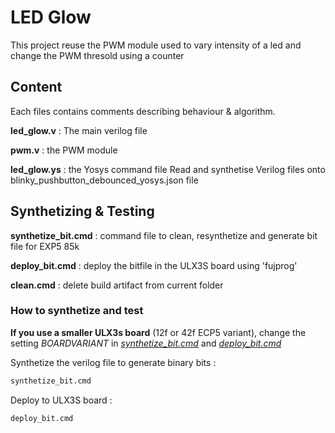 # LED Glow

This project reuse the PWM module used to vary intensity of a led
and change the PWM thresold using a counter

## Content

Each files contains comments describing behaviour & algorithm.

__led_glow.v__ : The main verilog file

__pwm.v__ : the PWM module

__led_glow.ys__ : the Yosys command file
Read and synthetise Verilog files onto blinky_pushbutton_debounced_yosys.json file

## Synthetizing & Testing

__synthetize_bit.cmd__ : command file to clean, resynthetize and generate bit file for EXP5 85k

__deploy_bit.cmd__ : deploy the bitfile in the ULX3S board using 'fujprog'

__clean.cmd__ : delete build artifact from current folder

### How to synthetize and test

__If you use a smaller ULX3s board__ (12f or 42f ECP5 variant), change the setting _BOARDVARIANT_ in _[synthetize_bit.cmd](synthetize_bit.cmd)_ and _[deploy_bit.cmd](deploy_bit.cmd)_

Synthetize the verilog file to generate binary bits :
```cmd
synthetize_bit.cmd
```

Deploy to ULX3S board :
```cmd
deploy_bit.cmd
```
